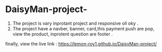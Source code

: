 # DaisyMan-project-

1. The project is vary inprotant project and responsive oll oky .
2. The project have a navber, banner, card,this payment push are pop, view the product, inprotent question are footer .

finally, view the live link : https://lemon-roy1.github.io/DaisyMan-project/